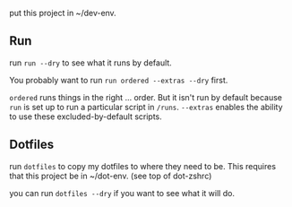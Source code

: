 
put this project in ~/dev-env.


## Run
run `run --dry` to see what it runs by default. 

You probably want to run `run ordered --extras --dry` first.  

`ordered` runs things in the right ... order.  But it isn't run by default because `run` is set up to run a particular script in `/runs`.  `--extras` enables the ability to use these excluded-by-default scripts.



## Dotfiles

run `dotfiles` to copy my dotfiles to where they need to be. This requires that this project be in ~/dot-env.  (see top of dot-zshrc)


you can run `dotfiles --dry` if you want to see what it will do.


